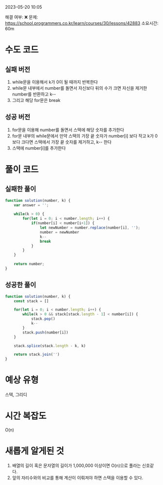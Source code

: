 2023-05-20
10:05

해결 여부: ❌
문제: https://school.programmers.co.kr/learn/courses/30/lessons/42883
소요시간: 60m

# 수도 코드
## 실패 버전
1. while문을 이용해서 k가 0이 될 때까지 반복한다
2. while문 내부에서 number를 돌면서 자신보다 뒤의 수가 크면 자신을 제거한 number를 반환하고 k-- 
3. 그리고 해당 for문은 break
## 성공 버전
1. for문을 이용해 number를 돌면서 스택에 해당 숫자를 추가한다
2. for문 내부의 while문에서 만약 스택의 가장 끝 숫자가 number[i] 보다 작고 k가 0보다 크다면 스택에서 가장 끝 숫자를 제거하고, k-- 한다
3. 스택에 number[i]를 추가한다
# 풀이 코드 
## 실패한 풀이
```js
function solution(number, k) {
    var answer = '';
    
    while(k > 0) {
        for(let i = 0; i < number.length; i++) {
            if(number[i] < number[i+1]) {
                let newNumber = number.replace(number[i], '');
                number = newNumber
                k--
                break
            }
        }
    }
    
    return number;
}
```
## 성공한 풀이
```js
function solution(number, k) {
    const stack = []

    for(let i = 0; i < number.length; i++) {
        while(k > 0 && stack[stack.length - 1] < number[i]) {
            stack.pop()
            k--
        }
        stack.push(number[i])
    }

    stack.splice(stack.length - k, k)

    return stack.join('')
}
```
# 예상 유형
스택, 그리디
 
# 시간 복잡도
O(n)

# 새롭게 알게된 것
1. 배열의 길이 혹은 문자열의 길이가 1,000,000 이상이면 O(n)으로 풀라는 신호같다.
2. 앞의 자리수와의 비교를 통해 계산이 이뤄져야 하면 스택을 이용할 수 있다.